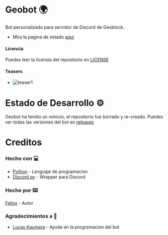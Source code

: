 # Geobot 🌍
Bot personalizado para servidor de Discord de Geoblock.
- Mira la pagina de estado [aqui](http://geostatus.ddns.net)
#### Licencia 
Puedes leer la licensia del repositorio en [LICENSE](https://github.com/Fellox/Geobot/blob/master/LICENSE)

#### Teasers
- ![teaser1](https://i.imgur.com/DcSo6jJ.png)

# Estado de Desarrollo ⚙️
Geobot ha tenido un reinicio, el repositorio fue borrado y re-creado. Puedes ver todas las versiones del bot en [releases](https://github.com/Fellox/Geobot/releases)

# Creditos
### Hecho con 💻

- [Python](https://www.python.org/) - Lenguaje de programacion
- [Discord.py](https://github.com/rapptz/discord.py#discordpy) - Wrapper para Discord

### Hecho por ⌨️
[Fellox](https://github.com/Fellox) - Autor

### Agradecimientos a 💌

- [Lucas Kaumara](https://www.youtube.com/channel/UCR-zOCvDCayyYy1flR5qaAg) - Ayuda en la programacion del bot
